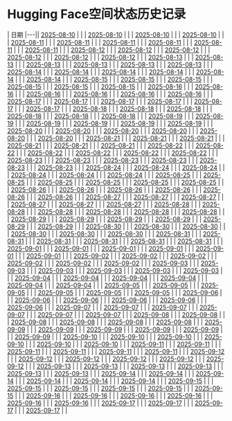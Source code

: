 # Hugging Face空间状态历史记录

| 日期 
|---|| [2025-08-10](https://github.com/asd5772525/Spaces-Keeper/commits/7bc56385deaededbdb2252cfc88d229d8057767f/docs/index.html) |  |
| [2025-08-10](https://github.com/asd5772525/Spaces-Keeper/commits/54ba6b46b6cdd29775ad5190e29cde4900ae0c39/docs/index.html) |  |
| [2025-08-10](https://github.com/asd5772525/Spaces-Keeper/commits/bc1d004f7f78b8c7edbd271566a70a80ff3af4aa/docs/index.html) |  |
| [2025-08-10](https://github.com/asd5772525/Spaces-Keeper/commits/071532f673b5a81868fd2bcd74e1015af9668811/docs/index.html) |  |
| [2025-08-11](https://github.com/asd5772525/Spaces-Keeper/commits/9e21b205b9feb33c85c46525ebeece32819b44ac/docs/index.html) |  |
| [2025-08-11](https://github.com/asd5772525/Spaces-Keeper/commits/164b531c61f99a2e5190e8ab5c0a3432ab5dfef6/docs/index.html) |  |
| [2025-08-11](https://github.com/asd5772525/Spaces-Keeper/commits/8c11533de2a0753d495b7384f988917023bddb39/docs/index.html) |  |
| [2025-08-11](https://github.com/asd5772525/Spaces-Keeper/commits/088df7f814ee31e67edda87d6e4e0618e03c1d3a/docs/index.html) |  |
| [2025-08-11](https://github.com/asd5772525/Spaces-Keeper/commits/0642507b6db9f4417fb7cba756cdb75b4a3f9978/docs/index.html) |  |
| [2025-08-11](https://github.com/asd5772525/Spaces-Keeper/commits/4306832582bd403c1be9cec3974031a9c16182e0/docs/index.html) |  |
| [2025-08-12](https://github.com/asd5772525/Spaces-Keeper/commits/867e94bc9985e12c99d26e833662332e6f67fe84/docs/index.html) |  |
| [2025-08-12](https://github.com/asd5772525/Spaces-Keeper/commits/b69234deccd3ade7060ccc395d5a6231dac27a95/docs/index.html) |  |
| [2025-08-12](https://github.com/asd5772525/Spaces-Keeper/commits/7fdf8b20c2f33fb045721e8340cfaa15931c852c/docs/index.html) |  |
| [2025-08-12](https://github.com/asd5772525/Spaces-Keeper/commits/ec0189b98c5fb5d2a98062bd0bbc6ca84e8036f2/docs/index.html) |  |
| [2025-08-12](https://github.com/asd5772525/Spaces-Keeper/commits/a9659397876334f14dfa28e9e99a1de7bf141ea9/docs/index.html) |  |
| [2025-08-12](https://github.com/asd5772525/Spaces-Keeper/commits/924fb6cc4441a2748d193b209e2b35d1953e169a/docs/index.html) |  |
| [2025-08-13](https://github.com/asd5772525/Spaces-Keeper/commits/ac9b3cb7808b71a56ae789707d9c24aba9d9445a/docs/index.html) |  |
| [2025-08-13](https://github.com/asd5772525/Spaces-Keeper/commits/98ad06017433326e7a4cd4a8f5327e99b22bf1de/docs/index.html) |  |
| [2025-08-13](https://github.com/asd5772525/Spaces-Keeper/commits/86685663a3ce59260069434a73103e194fa4dd32/docs/index.html) |  |
| [2025-08-13](https://github.com/asd5772525/Spaces-Keeper/commits/e17201c78a61eafa61e9237fe9795aa6d406aa10/docs/index.html) |  |
| [2025-08-13](https://github.com/asd5772525/Spaces-Keeper/commits/7222beb7fb224bcbdf6dd6fbeef91f398b909af9/docs/index.html) |  |
| [2025-08-13](https://github.com/asd5772525/Spaces-Keeper/commits/b251f19e8e231b5c1881ee23f9e9dc61035dc8b8/docs/index.html) |  |
| [2025-08-14](https://github.com/asd5772525/Spaces-Keeper/commits/c8ff28c46a115eb0ed5acf9112fad831ada1d836/docs/index.html) |  |
| [2025-08-14](https://github.com/asd5772525/Spaces-Keeper/commits/942617f38fa2999369be378b86707db644fee6f6/docs/index.html) |  |
| [2025-08-14](https://github.com/asd5772525/Spaces-Keeper/commits/171cb77810415b866d50a246be27346052dc4c1f/docs/index.html) |  |
| [2025-08-14](https://github.com/asd5772525/Spaces-Keeper/commits/b758fa504a2b9849bf29dc962920f8b160db6e22/docs/index.html) |  |
| [2025-08-14](https://github.com/asd5772525/Spaces-Keeper/commits/e7182e4c65f14d7cc9af990112fa7b9f50606a54/docs/index.html) |  |
| [2025-08-14](https://github.com/asd5772525/Spaces-Keeper/commits/153f436c24d3eb6f37c37ead3a91cdb897e9e83a/docs/index.html) |  |
| [2025-08-15](https://github.com/asd5772525/Spaces-Keeper/commits/d9b302a1bf8f79acdfe1af92dfa0302f8dc2906d/docs/index.html) |  |
| [2025-08-15](https://github.com/asd5772525/Spaces-Keeper/commits/bdc32b7eb5d43a8e2d6be4826dc15876bc7d634e/docs/index.html) |  |
| [2025-08-15](https://github.com/asd5772525/Spaces-Keeper/commits/4219748cf21779566ebdf5ed2e235693bbb57f37/docs/index.html) |  |
| [2025-08-15](https://github.com/asd5772525/Spaces-Keeper/commits/5193046f630ddf2c0c7b7925ece7a0aea4e16c85/docs/index.html) |  |
| [2025-08-15](https://github.com/asd5772525/Spaces-Keeper/commits/0f62a44e7f7f3c502c5bbfd53e1075ef2a0ddea5/docs/index.html) |  |
| [2025-08-15](https://github.com/asd5772525/Spaces-Keeper/commits/08350ee9d1edc79d1be7adbd6e62d4194c5db874/docs/index.html) |  |
| [2025-08-16](https://github.com/asd5772525/Spaces-Keeper/commits/a27921b56bd7f57da32af7cdf1855149e3e57a06/docs/index.html) |  |
| [2025-08-16](https://github.com/asd5772525/Spaces-Keeper/commits/5786799d2f117a41ef9384f225af2fba8a81203d/docs/index.html) |  |
| [2025-08-16](https://github.com/asd5772525/Spaces-Keeper/commits/c89e69be3b6eb804c2a9a0faf5740a57914a5d25/docs/index.html) |  |
| [2025-08-16](https://github.com/asd5772525/Spaces-Keeper/commits/f5280a026a64044f05e695f159612c62de138d25/docs/index.html) |  |
| [2025-08-16](https://github.com/asd5772525/Spaces-Keeper/commits/357c83b8a25f91ec867d91d015393fec8b094b79/docs/index.html) |  |
| [2025-08-16](https://github.com/asd5772525/Spaces-Keeper/commits/7e03712d9fb157a165c4cde55656e7560cae97ed/docs/index.html) |  |
| [2025-08-17](https://github.com/asd5772525/Spaces-Keeper/commits/d1981b05ac1d59772618f1e5f6ff85617888f003/docs/index.html) |  |
| [2025-08-17](https://github.com/asd5772525/Spaces-Keeper/commits/c990d3a7eb017e50b7d1b7ce9d933dc55c2ee84c/docs/index.html) |  |
| [2025-08-17](https://github.com/asd5772525/Spaces-Keeper/commits/07bf62dbddaddc218eabaf79cd25f4f9d64ec6a2/docs/index.html) |  |
| [2025-08-17](https://github.com/asd5772525/Spaces-Keeper/commits/140e586a51126ab6490a2decff5ee8fc1e411e42/docs/index.html) |  |
| [2025-08-17](https://github.com/asd5772525/Spaces-Keeper/commits/44777783d5918be3b9adb09c5940b3857ab13bf3/docs/index.html) |  |
| [2025-08-17](https://github.com/asd5772525/Spaces-Keeper/commits/5bdd682256a60398870d374394d804b4bb831223/docs/index.html) |  |
| [2025-08-18](https://github.com/asd5772525/Spaces-Keeper/commits/d821350758d91a85cb6be92c8082ac78549891ab/docs/index.html) |  |
| [2025-08-18](https://github.com/asd5772525/Spaces-Keeper/commits/fcc86088872d0bbea33bb775f1b0df703619dc9a/docs/index.html) |  |
| [2025-08-18](https://github.com/asd5772525/Spaces-Keeper/commits/085531cdb1cfc4881a847c4296a6d8f9096b2f48/docs/index.html) |  |
| [2025-08-18](https://github.com/asd5772525/Spaces-Keeper/commits/75efdb5b8277a0d673b44bf0aa259c3b7d85f481/docs/index.html) |  |
| [2025-08-18](https://github.com/asd5772525/Spaces-Keeper/commits/e2ebb31f067bddde4e4d023b606adcb7dc4253a7/docs/index.html) |  |
| [2025-08-18](https://github.com/asd5772525/Spaces-Keeper/commits/70dc9b45e9d5a96a9f3ca885212ce4266f9cfab4/docs/index.html) |  |
| [2025-08-19](https://github.com/asd5772525/Spaces-Keeper/commits/02734762f1697919910fa78437c6e28de3923cf8/docs/index.html) |  |
| [2025-08-19](https://github.com/asd5772525/Spaces-Keeper/commits/cff675416dc48eb962c6095097ddd45e4ca0e6b8/docs/index.html) |  |
| [2025-08-19](https://github.com/asd5772525/Spaces-Keeper/commits/ea14e6c2e3beda1a9b54e8e421fddf9a69254c7e/docs/index.html) |  |
| [2025-08-19](https://github.com/asd5772525/Spaces-Keeper/commits/3f32c15d646ad4758dccdd15aeb3fcb38dd78dd1/docs/index.html) |  |
| [2025-08-19](https://github.com/asd5772525/Spaces-Keeper/commits/747430e604ed68037b4e09b56323542feea267a6/docs/index.html) |  |
| [2025-08-19](https://github.com/asd5772525/Spaces-Keeper/commits/67080bd878afb32d90ca1b078f5a390a4d785cca/docs/index.html) |  |
| [2025-08-20](https://github.com/asd5772525/Spaces-Keeper/commits/7268b0a41ca8742150eb14fb37a8d8a7a0e67f6c/docs/index.html) |  |
| [2025-08-20](https://github.com/asd5772525/Spaces-Keeper/commits/f155faf249ea34853b7e6d2220b05cf1cc041054/docs/index.html) |  |
| [2025-08-20](https://github.com/asd5772525/Spaces-Keeper/commits/e0140b83e6665dbf99d077fbf16cc4451cf074d6/docs/index.html) |  |
| [2025-08-20](https://github.com/asd5772525/Spaces-Keeper/commits/d9e6b71fe6d34da78f242045f33bc58c0e4f3e59/docs/index.html) |  |
| [2025-08-20](https://github.com/asd5772525/Spaces-Keeper/commits/d181af133d5372e78fedb003c45c193ed16f4826/docs/index.html) |  |
| [2025-08-20](https://github.com/asd5772525/Spaces-Keeper/commits/2304f18da104c37309863d1d569bdc961de5832d/docs/index.html) |  |
| [2025-08-21](https://github.com/asd5772525/Spaces-Keeper/commits/0e603e99a67b82b463090293d99cbd5246f425f0/docs/index.html) |  |
| [2025-08-21](https://github.com/asd5772525/Spaces-Keeper/commits/db1d93db2301ba76f66456cf24d0726e48dc8f95/docs/index.html) |  |
| [2025-08-21](https://github.com/asd5772525/Spaces-Keeper/commits/adbf2b7705b612047abaf875fb946f9dea07a04e/docs/index.html) |  |
| [2025-08-21](https://github.com/asd5772525/Spaces-Keeper/commits/b2daec85d863b7e539c815439a6675c6c0e93c22/docs/index.html) |  |
| [2025-08-21](https://github.com/asd5772525/Spaces-Keeper/commits/271b5d2ce85b8324c9d937b7fc65d30d618b3ea2/docs/index.html) |  |
| [2025-08-21](https://github.com/asd5772525/Spaces-Keeper/commits/36b664abafd010aa76e7c916d89c1e174647a927/docs/index.html) |  |
| [2025-08-22](https://github.com/asd5772525/Spaces-Keeper/commits/415c1f4fd5d5dea68f1cf316281e8ecc3905f1b4/docs/index.html) |  |
| [2025-08-22](https://github.com/asd5772525/Spaces-Keeper/commits/76888247e1ffe4bed402fe5d4f5673402c2ea537/docs/index.html) |  |
| [2025-08-22](https://github.com/asd5772525/Spaces-Keeper/commits/b6097f1aa6d13edfacf386cdb15ba6775bfaa5cc/docs/index.html) |  |
| [2025-08-22](https://github.com/asd5772525/Spaces-Keeper/commits/d1cf1b50d5f35b2fef088a8bb6d054c50954b12b/docs/index.html) |  |
| [2025-08-22](https://github.com/asd5772525/Spaces-Keeper/commits/c6305a3c07bc15bbbb8580b8a83a680fca65d7c1/docs/index.html) |  |
| [2025-08-22](https://github.com/asd5772525/Spaces-Keeper/commits/f00d65ef0050cdacd5583c894c164080f86a3594/docs/index.html) |  |
| [2025-08-23](https://github.com/asd5772525/Spaces-Keeper/commits/2d33965652986c13ee1cff37948917d26e8d63ae/docs/index.html) |  |
| [2025-08-23](https://github.com/asd5772525/Spaces-Keeper/commits/db7f18a3b1b4347adffa333dd34a994d89832b7d/docs/index.html) |  |
| [2025-08-23](https://github.com/asd5772525/Spaces-Keeper/commits/abb8a12ac7f791f28e53f0deab900a904de5ec16/docs/index.html) |  |
| [2025-08-23](https://github.com/asd5772525/Spaces-Keeper/commits/319901547a5d9f21ef79fe744c198c9063e849f9/docs/index.html) |  |
| [2025-08-23](https://github.com/asd5772525/Spaces-Keeper/commits/6f9b09499aa6218a0c20083437e6c5ad9340d9bc/docs/index.html) |  |
| [2025-08-23](https://github.com/asd5772525/Spaces-Keeper/commits/b3948b91ff94b45e64f3238ac6ea691df8fafe7b/docs/index.html) |  |
| [2025-08-24](https://github.com/asd5772525/Spaces-Keeper/commits/b5661e4da47eefd4e1c830c73b6cfe0403045049/docs/index.html) |  |
| [2025-08-24](https://github.com/asd5772525/Spaces-Keeper/commits/982e8cf0960d35f307fb1b64d80ed9b242b33a71/docs/index.html) |  |
| [2025-08-24](https://github.com/asd5772525/Spaces-Keeper/commits/3625d75b7635573716784fa24b48d10a09e0374b/docs/index.html) |  |
| [2025-08-24](https://github.com/asd5772525/Spaces-Keeper/commits/f9f7ebb2e8c4ceaba4cf534381dc49ccc4f86f01/docs/index.html) |  |
| [2025-08-24](https://github.com/asd5772525/Spaces-Keeper/commits/5c22bb187aad3d509d5799961517a4c5fa3839c7/docs/index.html) |  |
| [2025-08-24](https://github.com/asd5772525/Spaces-Keeper/commits/89331e3f2554b5372e753922b896cb8e99349697/docs/index.html) |  |
| [2025-08-25](https://github.com/asd5772525/Spaces-Keeper/commits/4407ad7524ef8fc73fc971cc1594c0fbe07ea931/docs/index.html) |  |
| [2025-08-25](https://github.com/asd5772525/Spaces-Keeper/commits/24b0524196697d358d6f8f733014b0c1af71b8fd/docs/index.html) |  |
| [2025-08-25](https://github.com/asd5772525/Spaces-Keeper/commits/1d33a711cf15acbf452b62dd7967ee003f2154fd/docs/index.html) |  |
| [2025-08-25](https://github.com/asd5772525/Spaces-Keeper/commits/004583f33d47183ad2a08e643a6d2b14067b9e2a/docs/index.html) |  |
| [2025-08-25](https://github.com/asd5772525/Spaces-Keeper/commits/1ca1190dc197ef13644fec3b7d1afffc63e2bc88/docs/index.html) |  |
| [2025-08-25](https://github.com/asd5772525/Spaces-Keeper/commits/7897774f805a15ee896d0e746abb4360fa83c551/docs/index.html) |  |
| [2025-08-26](https://github.com/asd5772525/Spaces-Keeper/commits/2eb6ee76d548816ce1466a8bcea2cec2ab07b049/docs/index.html) |  |
| [2025-08-26](https://github.com/asd5772525/Spaces-Keeper/commits/be5afcdb00943fbe1a7de2849117b5c1ca0fa036/docs/index.html) |  |
| [2025-08-26](https://github.com/asd5772525/Spaces-Keeper/commits/c89ff911f1aa364e76eae27418c4b4264c89fe4f/docs/index.html) |  |
| [2025-08-26](https://github.com/asd5772525/Spaces-Keeper/commits/2d94317d6398fb5466a90231a2255963255a7658/docs/index.html) |  |
| [2025-08-26](https://github.com/asd5772525/Spaces-Keeper/commits/821f048c6495585311882c02ad907ba103f19550/docs/index.html) |  |
| [2025-08-26](https://github.com/asd5772525/Spaces-Keeper/commits/9467fd4536801cfd5803f0c85b0f4b591a81e0c8/docs/index.html) |  |
| [2025-08-27](https://github.com/asd5772525/Spaces-Keeper/commits/15ba23ee0f9524bbfb1387c8f989b97e2e3e5222/docs/index.html) |  |
| [2025-08-27](https://github.com/asd5772525/Spaces-Keeper/commits/b9ed6bd205276dc5d11547d5bff78729586c2aa2/docs/index.html) |  |
| [2025-08-27](https://github.com/asd5772525/Spaces-Keeper/commits/c55e6c28671f279c11f1a5422ab2312599407263/docs/index.html) |  |
| [2025-08-27](https://github.com/asd5772525/Spaces-Keeper/commits/e7187120425825993a15d68c018ea90ca8ad60e5/docs/index.html) |  |
| [2025-08-27](https://github.com/asd5772525/Spaces-Keeper/commits/af76e595285340ad95144608f9bda1c153043c07/docs/index.html) |  |
| [2025-08-27](https://github.com/asd5772525/Spaces-Keeper/commits/e9ff567c57fd69751b58005706ed1f60621af486/docs/index.html) |  |
| [2025-08-28](https://github.com/asd5772525/Spaces-Keeper/commits/30760814b873288b0402d47ce95808f75eef7303/docs/index.html) |  |
| [2025-08-28](https://github.com/asd5772525/Spaces-Keeper/commits/8d69eca941453db78d62d94ea5e29cd8ba15ae08/docs/index.html) |  |
| [2025-08-28](https://github.com/asd5772525/Spaces-Keeper/commits/cd0037ffc587bfb14f1d8732eb87e31c4c1e3818/docs/index.html) |  |
| [2025-08-28](https://github.com/asd5772525/Spaces-Keeper/commits/1614aaa8d0c3d74efac1dbe500ad8933c31d5d6c/docs/index.html) |  |
| [2025-08-28](https://github.com/asd5772525/Spaces-Keeper/commits/dbe9b34d73b5748af4543ca8eb7600dcf9f5fefa/docs/index.html) |  |
| [2025-08-28](https://github.com/asd5772525/Spaces-Keeper/commits/3960fe7b126ec75c65724672d8e4a35ff052c112/docs/index.html) |  |
| [2025-08-29](https://github.com/asd5772525/Spaces-Keeper/commits/217db9ad17d89fdb8de10d368b718873ed070cbc/docs/index.html) |  |
| [2025-08-29](https://github.com/asd5772525/Spaces-Keeper/commits/6c15d164bb58e60a996f4f6f78042b6da8a8edcb/docs/index.html) |  |
| [2025-08-29](https://github.com/asd5772525/Spaces-Keeper/commits/b809033cd48f8ff62671af9d72c856ba9e798355/docs/index.html) |  |
| [2025-08-29](https://github.com/asd5772525/Spaces-Keeper/commits/8bfb6b0263c2ab9d8d6767e92097ab5e14579fd6/docs/index.html) |  |
| [2025-08-29](https://github.com/asd5772525/Spaces-Keeper/commits/51b0ce508eecb7a29b85c82c2958cac77001871d/docs/index.html) |  |
| [2025-08-29](https://github.com/asd5772525/Spaces-Keeper/commits/07b2ea49058cc1086e417067fef67391e04c5d41/docs/index.html) |  |
| [2025-08-30](https://github.com/asd5772525/Spaces-Keeper/commits/58f32791190aff39c1c5ed4ba250b5edb59994a4/docs/index.html) |  |
| [2025-08-30](https://github.com/asd5772525/Spaces-Keeper/commits/89e1b8ea635c57fcecdb50120d84e1fa792ff9c1/docs/index.html) |  |
| [2025-08-30](https://github.com/asd5772525/Spaces-Keeper/commits/fe2242b4acac6f31fda85ea16fc8d3fc136d79e9/docs/index.html) |  |
| [2025-08-30](https://github.com/asd5772525/Spaces-Keeper/commits/694458e5666e20631d928cd81033e6efbe3e3341/docs/index.html) |  |
| [2025-08-30](https://github.com/asd5772525/Spaces-Keeper/commits/de296bf302de60cc3806062f9c6675cbfa2b42de/docs/index.html) |  |
| [2025-08-30](https://github.com/asd5772525/Spaces-Keeper/commits/6cd15eebb4123200f0e7eb8e1c5669b750e66431/docs/index.html) |  |
| [2025-08-31](https://github.com/asd5772525/Spaces-Keeper/commits/20722e02563eb090b88d9cb5eb3b43e95e8172b9/docs/index.html) |  |
| [2025-08-31](https://github.com/asd5772525/Spaces-Keeper/commits/42f69f8fd0a57811d9669a73f09bf3016ba32259/docs/index.html) |  |
| [2025-08-31](https://github.com/asd5772525/Spaces-Keeper/commits/87e6b079e7d8f412d695ec1490fdb1ecba9f1b3e/docs/index.html) |  |
| [2025-08-31](https://github.com/asd5772525/Spaces-Keeper/commits/aa341ab911f35dbc03b6be710fe602704a843734/docs/index.html) |  |
| [2025-08-31](https://github.com/asd5772525/Spaces-Keeper/commits/f246aed5356a48063de37eab3c12999958a627f6/docs/index.html) |  |
| [2025-08-31](https://github.com/asd5772525/Spaces-Keeper/commits/5f72a0f1c8d5f836e69e6abab79fdd3230aa6439/docs/index.html) |  |
| [2025-09-01](https://github.com/asd5772525/Spaces-Keeper/commits/168014403c926a9f0c4e521721ad957916cbc964/docs/index.html) |  |
| [2025-09-01](https://github.com/asd5772525/Spaces-Keeper/commits/f580e0308b73ad70c7315b2bda9c1e6970fbf493/docs/index.html) |  |
| [2025-09-01](https://github.com/asd5772525/Spaces-Keeper/commits/0d987ccc2de192858fe41473759a11c952689bed/docs/index.html) |  |
| [2025-09-01](https://github.com/asd5772525/Spaces-Keeper/commits/4924292d44db8275ffe0c9b06fe1479debcc814e/docs/index.html) |  |
| [2025-09-01](https://github.com/asd5772525/Spaces-Keeper/commits/babdb95b6666f668d2d27cd3896c3d433e1cb0ec/docs/index.html) |  |
| [2025-09-01](https://github.com/asd5772525/Spaces-Keeper/commits/ad247a3ad9ad255526e02879ab53c7deb1ebe4d9/docs/index.html) |  |
| [2025-09-02](https://github.com/asd5772525/Spaces-Keeper/commits/0c8ce9036b1e5975bf1a8206bf5d4ac0cdd9765e/docs/index.html) |  |
| [2025-09-02](https://github.com/asd5772525/Spaces-Keeper/commits/19b882698d158faf84048b1759070cd80a80c6d3/docs/index.html) |  |
| [2025-09-02](https://github.com/asd5772525/Spaces-Keeper/commits/7520a5a98f55c1226f6fff3f3384eb2be13e01d1/docs/index.html) |  |
| [2025-09-02](https://github.com/asd5772525/Spaces-Keeper/commits/9378d7e03136a0c185959217811877481982388b/docs/index.html) |  |
| [2025-09-02](https://github.com/asd5772525/Spaces-Keeper/commits/b1f9e5ce0be02d597975e265923f2e30354ef79f/docs/index.html) |  |
| [2025-09-02](https://github.com/asd5772525/Spaces-Keeper/commits/709b20a269a4209d83755a45a3063324b6762eaf/docs/index.html) |  |
| [2025-09-03](https://github.com/asd5772525/Spaces-Keeper/commits/a61a50be7f78f98dd3cdb1ad88e4f8bdef119da5/docs/index.html) |  |
| [2025-09-03](https://github.com/asd5772525/Spaces-Keeper/commits/048dbdacbd66bde8b84df55c23fdcc864cc56c8f/docs/index.html) |  |
| [2025-09-03](https://github.com/asd5772525/Spaces-Keeper/commits/4322e09df03f65791efa939b40a4d4f28ef1a5ab/docs/index.html) |  |
| [2025-09-03](https://github.com/asd5772525/Spaces-Keeper/commits/7531e62257986cfd996e0a41520b07c67486623d/docs/index.html) |  |
| [2025-09-03](https://github.com/asd5772525/Spaces-Keeper/commits/060f2372aca8d275b3c191bf1a69e84982afd5dd/docs/index.html) |  |
| [2025-09-03](https://github.com/asd5772525/Spaces-Keeper/commits/68cc2762f0c8f3ab368d4c6a70cb9b99c859ed1a/docs/index.html) |  |
| [2025-09-04](https://github.com/asd5772525/Spaces-Keeper/commits/481ad43158b1c95af98b062a736203ec542f0689/docs/index.html) |  |
| [2025-09-04](https://github.com/asd5772525/Spaces-Keeper/commits/eabe36db90afdb14c8ee6bae254007e70b02d3d0/docs/index.html) |  |
| [2025-09-04](https://github.com/asd5772525/Spaces-Keeper/commits/e1144c00a1d8d7770aeabf8d3a06f2f20d15b16b/docs/index.html) |  |
| [2025-09-04](https://github.com/asd5772525/Spaces-Keeper/commits/6def7e0a48a8c469eb69cdb71a7ab6fd90085e63/docs/index.html) |  |
| [2025-09-04](https://github.com/asd5772525/Spaces-Keeper/commits/2f3cfce99e65a8637ed3a14b5ce36686a8f4dfe1/docs/index.html) |  |
| [2025-09-04](https://github.com/asd5772525/Spaces-Keeper/commits/88f852eb011c5ccc05aaff780933048df78cc849/docs/index.html) |  |
| [2025-09-05](https://github.com/asd5772525/Spaces-Keeper/commits/0b647791401e7a13a3c912f837cfcc7fdd81c37f/docs/index.html) |  |
| [2025-09-05](https://github.com/asd5772525/Spaces-Keeper/commits/ae7f0218b8bfe56b4169e897473b3155df663251/docs/index.html) |  |
| [2025-09-05](https://github.com/asd5772525/Spaces-Keeper/commits/54b1f9f1f48a4c8ea1c17c40ac5490cfcd8557f7/docs/index.html) |  |
| [2025-09-05](https://github.com/asd5772525/Spaces-Keeper/commits/01546d402e74a437416eb8f8159eae6911c3cecf/docs/index.html) |  |
| [2025-09-05](https://github.com/asd5772525/Spaces-Keeper/commits/d9cbd41303ab1b18103dcdeaa30c97857ccaadd9/docs/index.html) |  |
| [2025-09-05](https://github.com/asd5772525/Spaces-Keeper/commits/2adfb173234a6b3327a818ea86bb594ad28ffbab/docs/index.html) |  |
| [2025-09-06](https://github.com/asd5772525/Spaces-Keeper/commits/de9defd351f3904770faa6c5e692b06926357d89/docs/index.html) |  |
| [2025-09-06](https://github.com/asd5772525/Spaces-Keeper/commits/9fab93a8209d37dc867cacd0000e5b43cc87646f/docs/index.html) |  |
| [2025-09-06](https://github.com/asd5772525/Spaces-Keeper/commits/eca2233aa8b29f5c8360335ebd0b91cd750c79df/docs/index.html) |  |
| [2025-09-06](https://github.com/asd5772525/Spaces-Keeper/commits/9492c1dd94847f2ec32d5ddf97c4874d63d5e242/docs/index.html) |  |
| [2025-09-06](https://github.com/asd5772525/Spaces-Keeper/commits/6b1320a2e61f815791b2ce0175e4d56304d79381/docs/index.html) |  |
| [2025-09-06](https://github.com/asd5772525/Spaces-Keeper/commits/ad2f0286aaf36ba38d1cb17e7b61158fe2493e8d/docs/index.html) |  |
| [2025-09-07](https://github.com/asd5772525/Spaces-Keeper/commits/26b910590421849e311c2df7015ce1ca99fd6d56/docs/index.html) |  |
| [2025-09-07](https://github.com/asd5772525/Spaces-Keeper/commits/297221e001de3c3e2576ca48fa52e202891a759c/docs/index.html) |  |
| [2025-09-07](https://github.com/asd5772525/Spaces-Keeper/commits/e0ea13acd57b2caf05d95d08ba0f5bdf7f69ec90/docs/index.html) |  |
| [2025-09-07](https://github.com/asd5772525/Spaces-Keeper/commits/c3b315b8c2981eacf348e78d1032d69d0f79755b/docs/index.html) |  |
| [2025-09-07](https://github.com/asd5772525/Spaces-Keeper/commits/eda23fcd9c26d37a0962b301ca180933212955e0/docs/index.html) |  |
| [2025-09-07](https://github.com/asd5772525/Spaces-Keeper/commits/f01329b1ff4bf444de0e05c4bdeda259053e7767/docs/index.html) |  |
| [2025-09-08](https://github.com/asd5772525/Spaces-Keeper/commits/988e2d3ebf316dac3c29cc5777faa0c414960d3d/docs/index.html) |  |
| [2025-09-08](https://github.com/asd5772525/Spaces-Keeper/commits/987c53ed1f6360959d5d3d7d5e5ba2be7a5342bb/docs/index.html) |  |
| [2025-09-08](https://github.com/asd5772525/Spaces-Keeper/commits/f443df33d061e39a16c1bfc4b3622120154b7287/docs/index.html) |  |
| [2025-09-08](https://github.com/asd5772525/Spaces-Keeper/commits/2506e4c0189a5dd7111a75f1304c303aaf36181f/docs/index.html) |  |
| [2025-09-08](https://github.com/asd5772525/Spaces-Keeper/commits/daa095c7bc1f63826eee33b32492b9381378403e/docs/index.html) |  |
| [2025-09-08](https://github.com/asd5772525/Spaces-Keeper/commits/55af61b9ab911c161e78249c3edf99c9cd1226df/docs/index.html) |  |
| [2025-09-09](https://github.com/asd5772525/Spaces-Keeper/commits/e8aab36b035cc693ef7313be3951056204fb925f/docs/index.html) |  |
| [2025-09-09](https://github.com/asd5772525/Spaces-Keeper/commits/9ce0a38a6cf4621884ed5ee06f1680a3e6bcb47f/docs/index.html) |  |
| [2025-09-09](https://github.com/asd5772525/Spaces-Keeper/commits/e9c2b7dc9458591eea79bd43c628f36e83d988cf/docs/index.html) |  |
| [2025-09-09](https://github.com/asd5772525/Spaces-Keeper/commits/44b5ca7ec9366a07c5c382673fd45c3f392df986/docs/index.html) |  |
| [2025-09-09](https://github.com/asd5772525/Spaces-Keeper/commits/7c01848077abb4cbddca2bda8c303bd490f0df0c/docs/index.html) |  |
| [2025-09-09](https://github.com/asd5772525/Spaces-Keeper/commits/8e1a4bd0a44b53a04fefda54b06900d7ace191c3/docs/index.html) |  |
| [2025-09-10](https://github.com/asd5772525/Spaces-Keeper/commits/4fb417cb06a756b485bd3ca659c2266b4f2ea48e/docs/index.html) |  |
| [2025-09-10](https://github.com/asd5772525/Spaces-Keeper/commits/ba77323f5f8dee6cc86b2f995f8ae80f0548881a/docs/index.html) |  |
| [2025-09-10](https://github.com/asd5772525/Spaces-Keeper/commits/09c6a7acfcb33cda9940a56b729ea32425d80aa4/docs/index.html) |  |
| [2025-09-10](https://github.com/asd5772525/Spaces-Keeper/commits/3cf716f390822a6cb134ad6a8b56710a99d0a7b2/docs/index.html) |  |
| [2025-09-10](https://github.com/asd5772525/Spaces-Keeper/commits/82fc5388b5cba84a3d383fcdcb00455bfc1b038a/docs/index.html) |  |
| [2025-09-10](https://github.com/asd5772525/Spaces-Keeper/commits/ed141a2995c1728232a2c6a21837ff5d4560575b/docs/index.html) |  |
| [2025-09-11](https://github.com/asd5772525/Spaces-Keeper/commits/efc3daea23718b8529b2f39a66a71223968c0436/docs/index.html) |  |
| [2025-09-11](https://github.com/asd5772525/Spaces-Keeper/commits/cb82a899094ceed7f9ab529bd1dd57770c67399d/docs/index.html) |  |
| [2025-09-11](https://github.com/asd5772525/Spaces-Keeper/commits/643b0bc3b533392a1e41ac48391882f375cf75a9/docs/index.html) |  |
| [2025-09-11](https://github.com/asd5772525/Spaces-Keeper/commits/238d55c207eccbf923722ea10b2e342a107adf4e/docs/index.html) |  |
| [2025-09-11](https://github.com/asd5772525/Spaces-Keeper/commits/d99c2db1c448de4c86db38588a48ff759a1225b5/docs/index.html) |  |
| [2025-09-11](https://github.com/asd5772525/Spaces-Keeper/commits/b53e5fa8c34cecc3d799122d744b322941ac6c51/docs/index.html) |  |
| [2025-09-12](https://github.com/asd5772525/Spaces-Keeper/commits/e8f45454b40f35b97286568a9c17eeeeb28178f0/docs/index.html) |  |
| [2025-09-12](https://github.com/asd5772525/Spaces-Keeper/commits/018186dd17567db1eaccae068feb56ed14f03f8c/docs/index.html) |  |
| [2025-09-12](https://github.com/asd5772525/Spaces-Keeper/commits/b798d53a5d3c1f71eac3e9d92d42d27d0e26e7ab/docs/index.html) |  |
| [2025-09-12](https://github.com/asd5772525/Spaces-Keeper/commits/62bd4d0ebb60f3676cad36c13dc8686c288d5766/docs/index.html) |  |
| [2025-09-12](https://github.com/asd5772525/Spaces-Keeper/commits/c38f079ad4e7c3658c15b255804e7c83ac5e5922/docs/index.html) |  |
| [2025-09-12](https://github.com/asd5772525/Spaces-Keeper/commits/56b18bd3c13203c6be714c1e853534aaf0eb0526/docs/index.html) |  |
| [2025-09-13](https://github.com/asd5772525/Spaces-Keeper/commits/f6abf12541581222922e670c1cfdf89b0350995b/docs/index.html) |  |
| [2025-09-13](https://github.com/asd5772525/Spaces-Keeper/commits/47b520ff97177153ac7f958997eec3c438bc2fa5/docs/index.html) |  |
| [2025-09-13](https://github.com/asd5772525/Spaces-Keeper/commits/3d435f7b57f21d45ece2276438983d8bc311887b/docs/index.html) |  |
| [2025-09-13](https://github.com/asd5772525/Spaces-Keeper/commits/8d77ea1f4066542c0ab03ab270bd5f0cf04e2d6f/docs/index.html) |  |
| [2025-09-13](https://github.com/asd5772525/Spaces-Keeper/commits/6888ebd3298a89c88aead8f9adaa42c5c8e5e753/docs/index.html) |  |
| [2025-09-13](https://github.com/asd5772525/Spaces-Keeper/commits/7a21fc0ea3096485902fc691312e70232f52291a/docs/index.html) |  |
| [2025-09-14](https://github.com/asd5772525/Spaces-Keeper/commits/7934ed359a9819ddbffa9c2d907a3b0151be6885/docs/index.html) |  |
| [2025-09-14](https://github.com/asd5772525/Spaces-Keeper/commits/9a0a885ed0b357878955376ecd3b2c44791c3660/docs/index.html) |  |
| [2025-09-14](https://github.com/asd5772525/Spaces-Keeper/commits/af52bd263de8709b83af97567d5ea38aae4f8d38/docs/index.html) |  |
| [2025-09-14](https://github.com/asd5772525/Spaces-Keeper/commits/138f00a7fa259759b924272ef3ab3fe98f38cc41/docs/index.html) |  |
| [2025-09-14](https://github.com/asd5772525/Spaces-Keeper/commits/0feb447b5dad8fcabb299c8cd1acd8d7510e1fad/docs/index.html) |  |
| [2025-09-14](https://github.com/asd5772525/Spaces-Keeper/commits/f7a0df666626b6f7a31308c1830ba92f3671745c/docs/index.html) |  |
| [2025-09-15](https://github.com/asd5772525/Spaces-Keeper/commits/1736d3054b9847f845e1a9601b12461245871a3d/docs/index.html) |  |
| [2025-09-15](https://github.com/asd5772525/Spaces-Keeper/commits/f7d453fc93bf1ac52d4cbfc7c2e27c5ce4bbbeb9/docs/index.html) |  |
| [2025-09-15](https://github.com/asd5772525/Spaces-Keeper/commits/5076fb5c881a009fc254beb81e0753c1959ba0ac/docs/index.html) |  |
| [2025-09-15](https://github.com/asd5772525/Spaces-Keeper/commits/e642c9f03817ecb3dd67fe7efb2a70ab2c578e4e/docs/index.html) |  |
| [2025-09-15](https://github.com/asd5772525/Spaces-Keeper/commits/63197740538fb2fa50df00b8bfc65ad676da7b1a/docs/index.html) |  |
| [2025-09-15](https://github.com/asd5772525/Spaces-Keeper/commits/f16895d2bbd7026e42c393cd5babe93038bddab6/docs/index.html) |  |
| [2025-09-16](https://github.com/asd5772525/Spaces-Keeper/commits/09646ef9c423baae97fb62db157d915f4011fdd6/docs/index.html) |  |
| [2025-09-16](https://github.com/asd5772525/Spaces-Keeper/commits/369fc42d29a76d07b4a0e264138e319ed8f2a376/docs/index.html) |  |
| [2025-09-16](https://github.com/asd5772525/Spaces-Keeper/commits/555dc96097ed9d31f3efe8e79f17928f1826b389/docs/index.html) |  |
| [2025-09-16](https://github.com/asd5772525/Spaces-Keeper/commits/321b64f69381ebcdf99e8ef35961d50a2079ff84/docs/index.html) |  |
| [2025-09-16](https://github.com/asd5772525/Spaces-Keeper/commits/d90863bf263c9cce03b7eb4f35390f11fbc56750/docs/index.html) |  |
| [2025-09-16](https://github.com/asd5772525/Spaces-Keeper/commits/31975a32c3f724e18dc47229bafb98c65d0b0dad/docs/index.html) |  |
| [2025-09-17](https://github.com/asd5772525/Spaces-Keeper/commits/b5eb8b764d5f41f1f040a484e8d9d8af9cb968d1/docs/index.html) |  |
| [2025-09-17](https://github.com/asd5772525/Spaces-Keeper/commits/07150c1252e42bce40b0a6b69142e33a6b2be4d6/docs/index.html) |  |
| [2025-09-17](https://github.com/asd5772525/Spaces-Keeper/commits/e908e2e381e3bfa63c27af9d9aae0277f449de80/docs/index.html) |  |
| [2025-09-17](https://github.com/asd5772525/Spaces-Keeper/commits/672464a7d2ad22a6384a0a1edc1e1c0a5f20ea2e/docs/index.html) |  |
